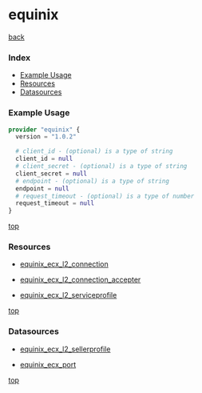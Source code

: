 # equinix

[back](../)

### Index

- [Example Usage](#example-usage)
- [Resources](#resources)
- [Datasources](#datasources)

### Example Usage

```terraform
provider "equinix" {
  version = "1.0.2"

  # client_id - (optional) is a type of string
  client_id = null
  # client_secret - (optional) is a type of string
  client_secret = null
  # endpoint - (optional) is a type of string
  endpoint = null
  # request_timeout - (optional) is a type of number
  request_timeout = null
}
```

[top](#index)

### Resources


- [equinix_ecx_l2_connection](./r/equinix_ecx_l2_connection.md)

- [equinix_ecx_l2_connection_accepter](./r/equinix_ecx_l2_connection_accepter.md)

- [equinix_ecx_l2_serviceprofile](./r/equinix_ecx_l2_serviceprofile.md)


[top](#index)

### Datasources


- [equinix_ecx_l2_sellerprofile](./d/equinix_ecx_l2_sellerprofile.md)

- [equinix_ecx_port](./d/equinix_ecx_port.md)


[top](#index)